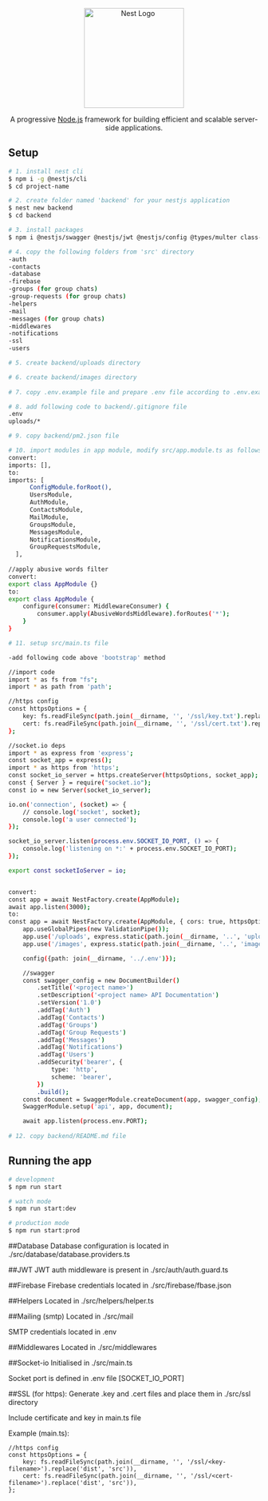 <p align="center">
  <a href="http://nestjs.com/" target="blank"><img src="https://nestjs.com/img/logo-small.svg" width="200" alt="Nest Logo" /></a>
</p>

[circleci-image]: https://img.shields.io/circleci/build/github/nestjs/nest/master?token=abc123def456
[circleci-url]: https://circleci.com/gh/nestjs/nest

  <p align="center">A progressive <a href="http://nodejs.org" target="_blank">Node.js</a> framework for building efficient and scalable server-side applications.</p>


## Setup

```bash
# 1. install nest cli
$ npm i -g @nestjs/cli
$ cd project-name

# 2. create folder named 'backend' for your nestjs application
$ nest new backend
$ cd backend

# 3. install packages
$ npm i @nestjs/swagger @nestjs/jwt @nestjs/config @types/multer class-validator typeorm firebase firebase-admin nodemailer socket.io mysql2 dotenv class-transformer bcrypt

# 4. copy the following folders from 'src' directory 
-auth 
-contacts
-database 
-firebase 
-groups (for group chats) 
-group-requests (for group chats) 
-helpers 
-mail 
-messages (for group chats) 
-middlewares 
-notifications
-ssl
-users 

# 5. create backend/uploads directory

# 6. create backend/images directory
 
# 7. copy .env.example file and prepare .env file according to .env.example

# 8. add following code to backend/.gitignore file
.env
uploads/*

# 9. copy backend/pm2.json file

# 10. import modules in app module, modify src/app.module.ts as follows
convert:
imports: [],
to:
imports: [
      ConfigModule.forRoot(),
      UsersModule,
      AuthModule,
      ContactsModule,
      MailModule,
      GroupsModule,
      MessagesModule,
      NotificationsModule,
      GroupRequestsModule,
  ],
  
//apply abusive words filter
convert:
export class AppModule {}
to:
export class AppModule {
    configure(consumer: MiddlewareConsumer) {
        consumer.apply(AbusiveWordsMiddleware).forRoutes('*');
    }
}

# 11. setup src/main.ts file 

-add following code above 'bootstrap' method

//import code
import * as fs from "fs";
import * as path from 'path';

//https config
const httpsOptions = {
    key: fs.readFileSync(path.join(__dirname, '', '/ssl/key.txt').replace('dist', 'src')),
    cert: fs.readFileSync(path.join(__dirname, '', '/ssl/cert.txt').replace('dist', 'src')),
};

//socket.io deps
import * as express from 'express';
const socket_app = express();
import * as https from 'https';
const socket_io_server = https.createServer(httpsOptions, socket_app);
const { Server } = require("socket.io");
const io = new Server(socket_io_server);

io.on('connection', (socket) => {
    // console.log('socket', socket);
    console.log('a user connected');
});

socket_io_server.listen(process.env.SOCKET_IO_PORT, () => {
    console.log('listening on *:' + process.env.SOCKET_IO_PORT);
});

export const socketIoServer = io;


convert:
const app = await NestFactory.create(AppModule);
await app.listen(3000);
to:
const app = await NestFactory.create(AppModule, { cors: true, httpsOptions });
    app.useGlobalPipes(new ValidationPipe());
    app.use('/uploads', express.static(path.join(__dirname, '..', 'uploads')));
    app.use('/images', express.static(path.join(__dirname, '..', 'images')));

    config({path: join(__dirname, '../.env')});

    //swagger
    const swagger_config = new DocumentBuilder()
        .setTitle('<project name>')
        .setDescription('<project name> API Documentation')
        .setVersion('1.0')
        .addTag('Auth')
        .addTag('Contacts')
        .addTag('Groups')
        .addTag('Group Requests')
        .addTag('Messages')
        .addTag('Notifications')
        .addTag('Users')
        .addSecurity('bearer', {
            type: 'http',
            scheme: 'bearer',
        })
        .build();
    const document = SwaggerModule.createDocument(app, swagger_config);
    SwaggerModule.setup('api', app, document);

    await app.listen(process.env.PORT);
    
# 12. copy backend/README.md file

```

## Running the app

```bash
# development
$ npm run start

# watch mode
$ npm run start:dev

# production mode
$ npm run start:prod
```

##Database
Database configuration is located in ./src/database/database.providers.ts

##JWT
JWT auth middleware is present in ./src/auth/auth.guard.ts

##Firebase
Firebase credentials located in ./src/firebase/fbase.json

##Helpers
Located in ./src/helpers/helper.ts

##Mailing (smtp)
Located in ./src/mail

SMTP credentials located in .env

##Middlewares
Located in ./src/middlewares

##Socket-io
Initialised in ./src/main.ts

Socket port is defined in .env file [SOCKET_IO_PORT]

##SSL (for https):
Generate .key and .cert files and place them in ./src/ssl directory

Include certificate and key in main.ts file

Example (main.ts):

```
//https config
const httpsOptions = {
    key: fs.readFileSync(path.join(__dirname, '', '/ssl/<key-filename>').replace('dist', 'src')),
    cert: fs.readFileSync(path.join(__dirname, '', '/ssl/<cert-filename>').replace('dist', 'src')),
};
```
